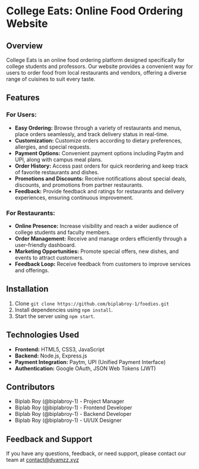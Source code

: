 # **College Eats: Online Food Ordering Website**

## Overview

College Eats is an online food ordering platform designed specifically for college students and professors. Our website provides a convenient way for users to order food from local restaurants and vendors, offering a diverse range of cuisines to suit every taste.

## Features

### For Users:

- **Easy Ordering:** Browse through a variety of restaurants and menus, place orders seamlessly, and track delivery status in real-time.
- **Customization:** Customize orders according to dietary preferences, allergies, and special requests.
- **Payment Options:** Convenient payment options including Paytm and UPI, along with campus meal plans.
- **Order History:** Access past orders for quick reordering and keep track of favorite restaurants and dishes.
- **Promotions and Discounts:** Receive notifications about special deals, discounts, and promotions from partner restaurants.
- **Feedback:** Provide feedback and ratings for restaurants and delivery experiences, ensuring continuous improvement.

### For Restaurants:

- **Online Presence:** Increase visibility and reach a wider audience of college students and faculty members.
- **Order Management:** Receive and manage orders efficiently through a user-friendly dashboard.
- **Marketing Opportunities:** Promote special offers, new dishes, and events to attract customers.
- **Feedback Loop:** Receive feedback from customers to improve services and offerings.

## Installation

1. Clone ```git clone https://github.com/biplabroy-1/foodies.git```
2. Install dependencies using `npm install`.
3. Start the server using `npm start`.

## Technologies Used

- **Frontend:** HTML5, CSS3, JavaScript
- **Backend:** Node.js, Express.js
- **Payment Integration:** Paytm, UPI (Unified Payment Interface)
- **Authentication:** Google OAuth, JSON Web Tokens (JWT)

## Contributors

- Biplab Roy (@biplabroy-1) - Project Manager
- Biplab Roy (@biplabroy-1) - Frontend Developer
- Biplab Roy (@biplabroy-1) - Backend Developer
- Biplab Roy (@biplabroy-1) - UI/UX Designer

## Feedback and Support

If you have any questions, feedback, or need support, please contact our team at contact@dyamzz.xyz
